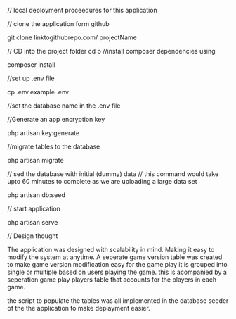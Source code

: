 
// local deployment proceedures for this application

// clone the application form github

git clone linktogithubrepo.com/ projectName

// CD into the project folder
cd p
//install composer dependencies using

composer install

//set up .env file

cp .env.example .env

//set the database name in the .env file

//Generate an app encryption key

php artisan key:generate

//migrate tables to the database

php artisan migrate

// sed the database with initial (dummy) data
// this command would take upto 60 minutes to complete as we are uploading a large data set

php artisan db:seed

// start application

php artisan serve



// Design thought 

The application was designed with scalability in mind.
Making it easy to modify the system at anytime.
A seperate game version table was created to make game version modification easy
for the game play it is grouped into single or multiple based on users playing the game.
this is acompanied by a seperation game play players table that accounts for the players in each game.

the script to populate the tables was all implemented in the database seeder of the the application to make deplayment easier.

